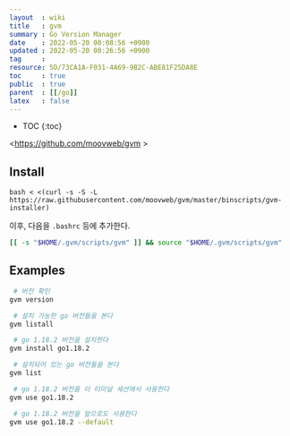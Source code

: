 ```yaml
---
layout  : wiki
title   : gvm
summary : Go Version Manager
date    : 2022-05-20 00:08:56 +0900
updated : 2022-05-20 00:26:56 +0900
tag     : 
resource: 5D/73CA1A-F031-4A69-9B2C-ABE81F25DA8E
toc     : true
public  : true
parent  : [[/go]]
latex   : false
---
```

* TOC
{:toc}

<https://github.com/moovweb/gvm >

## Install

```
bash < <(curl -s -S -L https://raw.githubusercontent.com/moovweb/gvm/master/binscripts/gvm-installer)
```

이후, 다음을 `.bashrc` 등에 추가한다.

```bash
[[ -s "$HOME/.gvm/scripts/gvm" ]] && source "$HOME/.gvm/scripts/gvm"
```

## Examples

```bash
 # 버전 확인
gvm version

 # 설치 가능한 go 버전들을 본다
gvm listall

 # go 1.18.2 버전을 설치한다
gvm install go1.18.2

 # 설치되어 있는 go 버전들을 본다
gvm list

 # go 1.18.2 버전을 이 터미널 세션에서 사용한다
gvm use go1.18.2

 # go 1.18.2 버전을 앞으로도 사용한다
gvm use go1.18.2 --default
```
